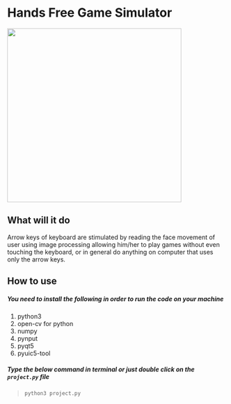 # Hands Free Game Simulator
<img src="https://i.imgur.com/BjYUUxF.jpg" width="400" height="400">



## What will it do
Arrow keys of keyboard are stimulated by reading the face movement of user
using image processing allowing him/her to play games without even touching the keyboard,
or in general do anything on computer that uses only the arrow keys.

## How to use
##### You need to install the following in order to run the code on your machine
1) python3
2) open-cv for python
3) numpy
4) pynput
5) pyqt5
6) pyuic5-tool

##### Type the below command in terminal or just double click on the ```project.py``` file
> ```python3 project.py```



